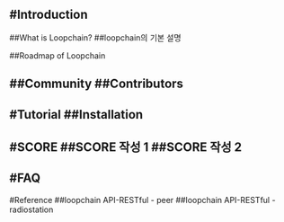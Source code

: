 #Introduction
---
##What is Loopchain?
##loopchain의 기본 설명

##Roadmap of Loopchain

##Community
##Contributors
---
#Tutorial
##Installation
---
#SCORE
##SCORE 작성 1
##SCORE 작성 2
---
#FAQ
---	
#Reference
##loopchain API-RESTful - peer
##loopchain API-RESTful - radiostation